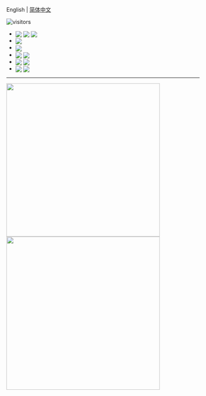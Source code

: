 English | [简体中文](./README-zh-Hans.md.md)

![visitors](https://visitor-badge.glitch.me/badge?page_id=/GaoJuqian)

- <img align='center' src="https://img.shields.io/badge/-TypeScript-3178C6?style=square&logo=typescript&logoColor=FFFFFF"/> <img align='center' src="https://img.shields.io/badge/-CSS--in--JS-333333?style=square&logo=jss&logoColor=F7DF1E"/> <img align='center' src="https://img.shields.io/badge/-Sass-BF4080?style=square&logo=sass&logoColor=FFFFFF"/>
- <img align='center' src="https://img.shields.io/badge/-React_(Native)-E8F6FE?style=square&logo=react&logoColor=3B7C9F"/> 
- <img align='center' src="https://img.shields.io/badge/-SolidJS-4e88c6?style=square&logo=solid&logoColo=2C4F7C"/> 
- <img align='center' src="https://img.shields.io/badge/-ESLint-4B32C3?style=square&logo=eslint&logoColor=FFFFFF"/> <img align='center' src="https://img.shields.io/badge/-Prettier-232F36?style=square&logo=prettier&logoColor=F7B93E"/>
- <img align='center' src="https://img.shields.io/badge/-Docker-1C4087?style=square&logo=docker&logoColor=ffffff"/> <img align='center' src="https://img.shields.io/badge/-Postman-EC7448?style=square&logo=postman&logoColor=FFFFFF"/>
- <img align='center' src="https://img.shields.io/badge/-MacBook Pro 2019 (inter inside)-323233?style=square&logo=Apple&logoColor=D6D6D6"/>  <img align='center' src="https://img.shields.io/badge/-VS Code-333333?style=square&logo=visualstudiocode&logoColor=22A7F2"/>

---

<a href="https://github.com/GaoJuqian/GaoJuqian"><img width="400" src="https://github-readme-streak-stats.herokuapp.com?user=GaoJuqian&theme=swift&background=FFFFFF&ring=CCCCCC&fire=F05237&currStreakLabel=F05237&sideLabels=F05237&hide_border=true&locale=zh&date_format=%5BY.%5Dn.j"/></a>
<a href="https://github.com/GaoJuqian/GaoJuqian"><img width="400" src="https://github-readme-stats.vercel.app/api?username=GaoJuqian&theme=swift&bg_color=FFFFFF&hide=commits&line_height=30&show_icons=true&hide_border=true&locale=cn"/></a>
